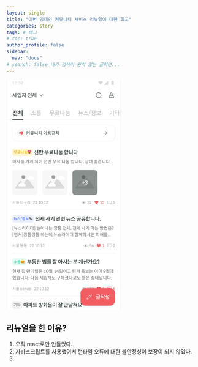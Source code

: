 ```yaml
---
layout: single
title: "이번 임대인 커뮤니티 서비스 리뉴얼에 대한 회고"
categories: story
tags: # 태그
# toc: true
author_profile: false
sidebar:
  nav: "docs"
# search: false 내가 검색이 원치 않는 글이면...
---
```


![동거동락 커뮤니티](/images/2022-10-16-forth/main.png)

## 리뉴얼을 한 이유?

1. 오직 react로만 만들었다.
2. 자바스크립트를 사용했어서 런타임 오류에 대한 불안정성이 보장이 되지 않았다.
3.
